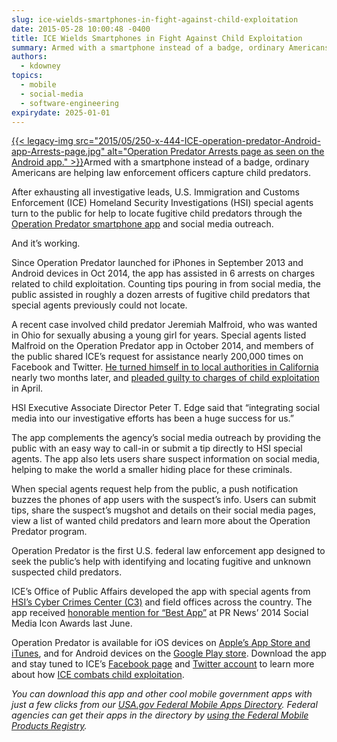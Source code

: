 ```yaml
---
slug: ice-wields-smartphones-in-fight-against-child-exploitation
date: 2015-05-28 10:00:48 -0400
title: ICE Wields Smartphones in Fight Against Child Exploitation
summary: Armed with a smartphone instead of a badge, ordinary Americans are helping law enforcement officers capture child predators. After exhausting all investigative leads, U.S. Immigration and Customs Enforcement (ICE) Homeland Security Investigations (HSI) special agents turn to the public for help to
authors:
  - kdowney
topics:
  - mobile
  - social-media
  - software-engineering
expirydate: 2025-01-01
---
```


[{{< legacy-img src="2015/05/250-x-444-ICE-operation-predator-Android-app-Arrests-page.jpg" alt="Operation Predator Arrests page as seen on the Android app." >}}](https://s3.amazonaws.com/digitalgov/_legacy-img/2015/05/540-x-960-ICE-operation-predator-Android-app-Arrests-page.jpg)Armed with a smartphone instead of a badge, ordinary Americans are helping law enforcement officers capture child predators.

After exhausting all investigative leads, U.S. Immigration and Customs Enforcement (ICE) Homeland Security Investigations (HSI) special agents turn to the public for help to locate fugitive child predators through the [Operation Predator smartphone app](http://www.ice.gov/predator/smartphone-app) and social media outreach.

And it’s working.

Since Operation Predator launched for iPhones in September 2013 and Android devices in Oct 2014, the app has assisted in 6 arrests on charges related to child exploitation. Counting tips pouring in from social media, the public assisted in roughly a dozen arrests of fugitive child predators that special agents previously could not locate.

A recent case involved child predator Jeremiah Malfroid, who was wanted in Ohio for sexually abusing a young girl for years. Special agents listed Malfroid on the Operation Predator app in October 2014, and members of the public shared ICE’s request for assistance nearly 200,000 times on Facebook and Twitter. [He turned himself in to local authorities in California](http://www.ice.gov/news/releases/former-ohio-man-profiled-ices-operation-predator-app-custody-after-surrendering) nearly two months later, and [pleaded guilty to charges of child exploitation](http://www.ice.gov/news/releases/former-ohio-man-featured-operation-predator-app-pleads-guilty-child-exploitation) in April.

HSI Executive Associate Director Peter T. Edge said that &#8220;integrating social media into our investigative efforts has been a huge success for us.”

The app complements the agency’s social media outreach by providing the public with an easy way to call-in or submit a tip directly to HSI special agents. The app also lets users share suspect information on social media, helping to make the world a smaller hiding place for these criminals.

When special agents request help from the public, a push notification buzzes the phones of app users with the suspect’s info. Users can submit tips, share the suspect’s mugshot and details on their social media pages, view a list of wanted child predators and learn more about the Operation Predator program.

Operation Predator is the first U.S. federal law enforcement app designed to seek the public’s help with identifying and locating fugitive and unknown suspected child predators.

ICE&#8217;s Office of Public Affairs developed the app with special agents from [HSI&#8217;s Cyber Crimes Center (C3)](http://www.ice.gov/cyber-crimes) and field offices across the country. The app received [honorable mention for &#8220;Best App&#8221;](http://www.ice.gov/news/releases/ice-receives-best-app-honorable-mention-pr-news-social-media-icon-awards) at PR News&#8217; 2014 Social Media Icon Awards last June.

Operation Predator is available for iOS devices on [Apple&#8217;s App Store and iTunes](https://itunes.apple.com/us/app/operation-predator/id695130859?mt=8), and for Android devices on the [Google Play store](https://play.google.com/store/apps/details?id=com.java.ice). Download the app and stay tuned to ICE’s [Facebook page](https://www.facebook.com/wwwICEgov) and [Twitter account](https://twitter.com/ICEgov) to learn more about how [ICE combats child exploitation](http://www.ice.gov/predator).

_You can download this app and other cool mobile government apps with just a few clicks from our [USA.gov Federal Mobile Apps Directory](http://www.usa.gov/mobileapps.shtml). Federal agencies can get their apps in the directory by [using the Federal Mobile Products Registry](https://touchpoints.app.cloud.gov/registry)._